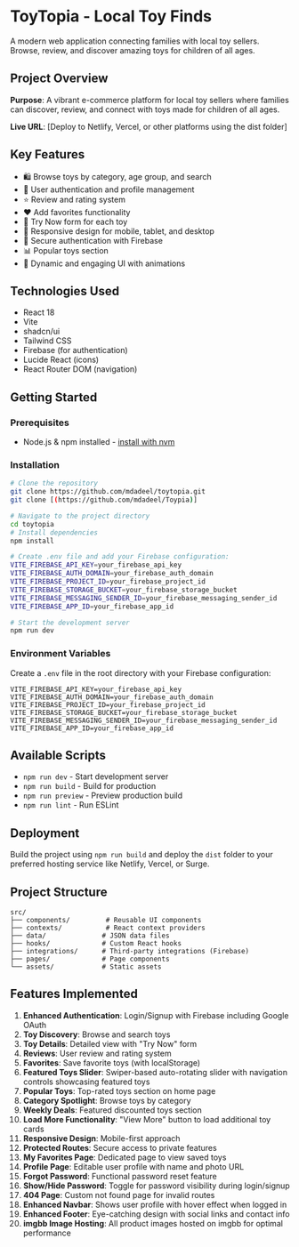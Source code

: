 # ToyTopia - Local Toy Finds

A modern web application connecting families with local toy sellers. Browse, review, and discover amazing toys for children of all ages.

## Project Overview

**Purpose**: A vibrant e-commerce platform for local toy sellers where families can discover, review, and connect with toys made for children of all ages.

**Live URL**: [Deploy to Netlify, Vercel, or other platforms using the dist folder]

## Key Features

- 🛍️ Browse toys by category, age group, and search
- 👤 User authentication and profile management
- ⭐ Review and rating system
- ❤️ Add favorites functionality
- 🛒 Try Now form for each toy
- 🎨 Responsive design for mobile, tablet, and desktop
- 🔐 Secure authentication with Firebase
- 📊 Popular toys section
- 🎯 Dynamic and engaging UI with animations

## Technologies Used

- React 18
- Vite
- shadcn/ui
- Tailwind CSS
- Firebase (for authentication)
- Lucide React (icons)
- React Router DOM (navigation)

## Getting Started

### Prerequisites

- Node.js & npm installed - [install with nvm](https://github.com/nvm-sh/nvm#installing-and-updating)

### Installation

```sh
# Clone the repository
git clone https://github.com/mdadeel/toytopia.git
git clone [(https://github.com/mdadeel/Toypia)]

# Navigate to the project directory
cd toytopia
# Install dependencies
npm install

# Create .env file and add your Firebase configuration:
VITE_FIREBASE_API_KEY=your_firebase_api_key
VITE_FIREBASE_AUTH_DOMAIN=your_firebase_auth_domain
VITE_FIREBASE_PROJECT_ID=your_firebase_project_id
VITE_FIREBASE_STORAGE_BUCKET=your_firebase_storage_bucket
VITE_FIREBASE_MESSAGING_SENDER_ID=your_firebase_messaging_sender_id
VITE_FIREBASE_APP_ID=your_firebase_app_id

# Start the development server
npm run dev
```

### Environment Variables

Create a `.env` file in the root directory with your Firebase configuration:

```
VITE_FIREBASE_API_KEY=your_firebase_api_key
VITE_FIREBASE_AUTH_DOMAIN=your_firebase_auth_domain
VITE_FIREBASE_PROJECT_ID=your_firebase_project_id
VITE_FIREBASE_STORAGE_BUCKET=your_firebase_storage_bucket
VITE_FIREBASE_MESSAGING_SENDER_ID=your_firebase_messaging_sender_id
VITE_FIREBASE_APP_ID=your_firebase_app_id
```

## Available Scripts

- `npm run dev` - Start development server
- `npm run build` - Build for production
- `npm run preview` - Preview production build
- `npm run lint` - Run ESLint

## Deployment

Build the project using `npm run build` and deploy the `dist` folder to your preferred hosting service like Netlify, Vercel, or Surge.

## Project Structure

```
src/
├── components/         # Reusable UI components
├── contexts/           # React context providers
├── data/              # JSON data files
├── hooks/             # Custom React hooks
├── integrations/      # Third-party integrations (Firebase)
├── pages/             # Page components
└── assets/            # Static assets
```

## Features Implemented

1. **Enhanced Authentication**: Login/Signup with Firebase including Google OAuth
2. **Toy Discovery**: Browse and search toys
3. **Toy Details**: Detailed view with "Try Now" form
4. **Reviews**: User review and rating system
5. **Favorites**: Save favorite toys (with localStorage)
6. **Featured Toys Slider**: Swiper-based auto-rotating slider with navigation controls showcasing featured toys
7. **Popular Toys**: Top-rated toys section on home page
8. **Category Spotlight**: Browse toys by category
9. **Weekly Deals**: Featured discounted toys section
10. **Load More Functionality**: "View More" button to load additional toy cards
11. **Responsive Design**: Mobile-first approach
12. **Protected Routes**: Secure access to private features
13. **My Favorites Page**: Dedicated page to view saved toys
14. **Profile Page**: Editable user profile with name and photo URL
15. **Forgot Password**: Functional password reset feature
16. **Show/Hide Password**: Toggle for password visibility during login/signup
17. **404 Page**: Custom not found page for invalid routes
18. **Enhanced Navbar**: Shows user profile with hover effect when logged in
19. **Enhanced Footer**: Eye-catching design with social links and contact info
20. **imgbb Image Hosting**: All product images hosted on imgbb for optimal performance
